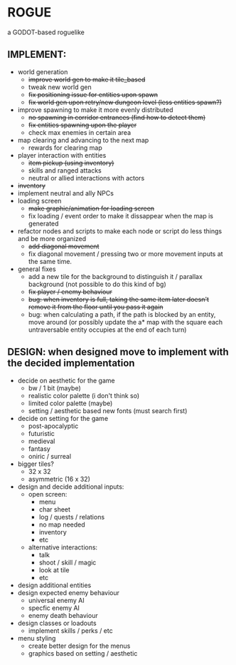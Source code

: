 # ROGUE 

a GODOT-based roguelike

## IMPLEMENT:
- world generation
	- ~~improve world gen to make it tile_based~~
	- tweak new world gen
	- ~~fix positioning issue for entities upon spawn~~
	- ~~fix world gen upon retry/new dungeon level (less entities spawn?)~~
- improve spawning to make it more evenly distributed
	- ~~no spawning in corridor entrances (find how to detect them)~~
	- ~~fix entities spawning upon the player~~
	- check max enemies in certain area
- map clearing and advancing to the next map
	- rewards for clearing map
- player interaction with entities
	- ~~item pickup (using inventory)~~
	- skills and ranged attacks
	- neutral or allied interactions with actors
- ~~inventory~~
- implement neutral and ally NPCs
- loading screen
	- ~~make graphic/animation for loading screen~~
	- fix loading / event order to make it dissappear when the map is generated
- refactor nodes and scripts to make each node or script do less things and be more organized
	- ~~add diagonal movement~~
	- fix diagonal movement / pressing two or more movement inputs at the same time.
- general fixes
	- add a new tile for the background to distinguish it / parallax background (not possible to do this kind of bg)
	- ~~fix player / enemy behaviour~~
	- ~~bug: when inventory is full, taking the same item later doesn't remove it from the floor until you pass it again~~
	- bug: when calculating a path, if the path is blocked by an entity, move around (or possibly update the a* map with the square each untraversable entity occupies at the end of each turn)

## DESIGN: when designed move to implement with the decided implementation
- decide on aesthetic for the game
	- bw / 1 bit (maybe)
	- realistic color palette (i don't think so)
	- limited color palette (maybe)
	- setting / aesthetic based new fonts (must search first)
- decide on setting for the game
	- post-apocalyptic
	- futuristic
	- medieval
	- fantasy
	- oniric / surreal
- bigger tiles?
	- 32 x 32
	- asymmetric (16 x 32)
- design and decide additional inputs:
	- open screen:
		- menu
		- char sheet
		- log / quests / relations
		- no map needed
		- inventory
		- etc
	- alternative interactions:
		- talk
		- shoot / skill / magic
		- look at tile
		- etc
- design additional entities
- design expected enemy behaviour
	- universal enemy AI
	- specfic enemy AI
	- enemy death behaviour
- design classes or loadouts
	- implement skills / perks / etc
- menu styling
	- create better design for the menus
	- graphics based on setting / aesthetic
